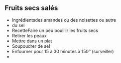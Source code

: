 ## Fruits secs salés
* Ingrédientsdes amandes ou des noisettes ou autre
* du sel
* RecetteFaire un peu bouillir les fruits secs
* Retirer les peaux
* Mettre dans un plat
* Soupoudrer de sel
* Enfourner pour 15 à 30 minutes à 150° (surveiller)
*
